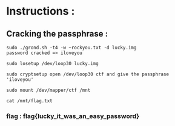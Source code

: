 # Instructions :


## Cracking the passphrase : 
	sudo ./grond.sh -t4 -w ~rockyou.txt -d lucky.img
	password cracked => iloveyou

	sudo losetup /dev/loop30 lucky.img

	sudo cryptsetup open /dev/loop30 ctf and give the passphrase 'iloveyou'

	sudo mount /dev/mapper/ctf /mnt

	cat /mnt/flag.txt 
### flag : flag{lucky_it_was_an_easy_password}
